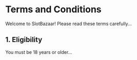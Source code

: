 # Terms and Conditions

Welcome to SlotBazaar! Please read these terms carefully...

## 1. Eligibility

You must be 18 years or older...
